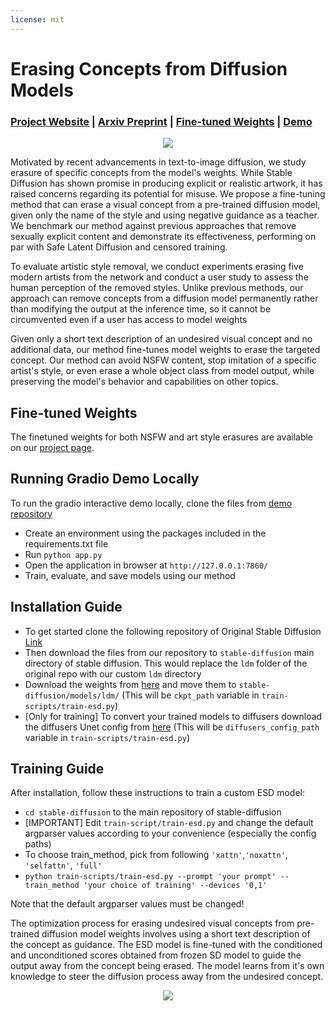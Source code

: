 ```yaml
---
license: mit
---
```


# Erasing Concepts from Diffusion Models
###  [Project Website](https://erasing.baulab.info) | [Arxiv Preprint](https://arxiv.org/pdf/2303.07345.pdf) | [Fine-tuned Weights](https://erasing.baulab.info/weights/esd_models/) | [Demo](https://huggingface.co/spaces/baulab/Erasing-Concepts-In-Diffusion) <br>
 
<div align='center'>
<img src = 'images/applications.png'>
</div>

Motivated by recent advancements in text-to-image diffusion, we study erasure of specific concepts from the model's weights. While Stable Diffusion has shown promise in producing explicit or realistic artwork, it has raised concerns regarding its potential for misuse. We propose a fine-tuning method that can erase a visual concept from a pre-trained diffusion model, given only the name of the style and using negative guidance as a teacher. We benchmark our method against previous approaches that remove sexually explicit content and demonstrate its effectiveness, performing on par with Safe Latent Diffusion and censored training.

To evaluate artistic style removal, we conduct experiments erasing five modern artists from the network and conduct a user study to assess the human perception of the removed styles. Unlike previous methods, our approach can remove concepts from a diffusion model permanently rather than modifying the output at the inference time, so it cannot be circumvented even if a user has access to model weights

Given only a short text description of an undesired visual concept and no additional data, our method fine-tunes model weights to erase the targeted concept. Our method can avoid NSFW content, stop imitation of a specific artist's style, or even erase a whole object class from model output, while preserving the model's behavior and capabilities on other topics.

## Fine-tuned Weights

The finetuned weights for both NSFW and art style erasures are available on our [project page](https://erasing.baulab.info).

## Running Gradio Demo Locally

To run the gradio interactive demo locally, clone the files from [demo repository](https://huggingface.co/spaces/baulab/Erasing-Concepts-In-Diffusion/tree/main) <br>

* Create an environment using the packages included in the requirements.txt file
* Run `python app.py`
* Open the application in browser at `http://127.0.0.1:7860/`
* Train, evaluate, and save models using our method

## Installation Guide

* To get started clone the following repository of Original Stable Diffusion [Link](https://github.com/CompVis/stable-diffusion)
* Then download the files from our repository to `stable-diffusion` main directory of stable diffusion. This would replace the `ldm` folder of the original repo with our custom `ldm` directory
* Download the weights from [here](https://huggingface.co/CompVis/stable-diffusion-v-1-4-original/resolve/main/sd-v1-4-full-ema.ckpt) and move them to `stable-diffusion/models/ldm/` (This will be `ckpt_path` variable in `train-scripts/train-esd.py`)
* [Only for training] To convert your trained models to diffusers download the diffusers Unet config from [here](https://huggingface.co/CompVis/stable-diffusion-v1-4/blob/main/unet/config.json)  (This will be `diffusers_config_path` variable in `train-scripts/train-esd.py`)

## Training Guide

After installation, follow these instructions to train a custom ESD model:

* `cd stable-diffusion` to the main repository of stable-diffusion
* [IMPORTANT] Edit `train-script/train-esd.py` and change the default argparser values according to your convenience (especially the config paths)
* To choose train_method, pick from following `'xattn'`,`'noxattn'`, `'selfattn'`, `'full'` 
* `python train-scripts/train-esd.py --prompt 'your prompt' --train_method 'your choice of training' --devices '0,1'`

Note that the default argparser values must be changed!

The optimization process for erasing undesired visual concepts from pre-trained diffusion model weights involves using a short text description of the concept as guidance. The ESD model is fine-tuned with the conditioned and unconditioned scores obtained from frozen SD model to guide the output away from the concept being erased. The model learns from it's own knowledge to steer the diffusion process away from the undesired concept.
<div align='center'>
<img src = 'images/ESD.png'>
</div>
